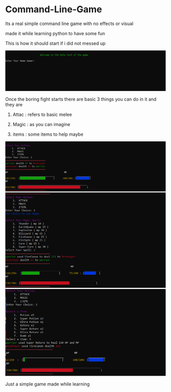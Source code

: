 # Command-Line-Game

Its a real simple command line game with no effects or visual

made it while learning python to have some fun

This is how it should start if i did not messed up

![alt text](https://github.com/studentdevelops/Command-Line-Game/blob/master/extras/Start_scene.PNG)

Once the boring fight starts there are basic 3 things you can do in it and they are

1. Attac : refers to basic melee

2. Magic : as you can imagine

3. items : some items to help maybe 

![alt text](https://github.com/studentdevelops/Command-Line-Game/blob/master/extras/Attack1.PNG)
![alt text](https://github.com/studentdevelops/Command-Line-Game/blob/master/extras/Attack2.PNG)
![alt text](https://github.com/studentdevelops/Command-Line-Game/blob/master/extras/Items.PNG)

Just a simple game made while learning
